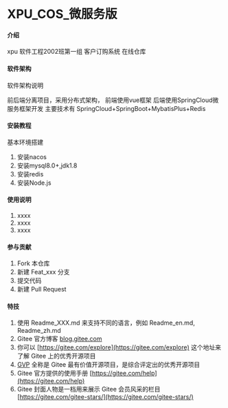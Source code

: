 # XPU_COS_微服务版

#### 介绍
xpu 软件工程2002班第一组 客户订购系统 在线仓库

#### 软件架构
软件架构说明

前后端分离项目，采用分布式架构，
前端使用vue框架
后端使用SpringCloud微服务框架开发
主要技术有
SpringCloud+SpringBoot+MybatisPlus+Redis
#### 安装教程
基本环境搭建
1.  安装nacos
2.  安装mysql8.0+,jdk1.8
3.  安装redis
4.  安装Node.js
#### 使用说明

1.  xxxx
2.  xxxx
3.  xxxx

#### 参与贡献

1.  Fork 本仓库
2.  新建 Feat_xxx 分支
3.  提交代码
4.  新建 Pull Request


#### 特技

1.  使用 Readme\_XXX.md 来支持不同的语言，例如 Readme\_en.md, Readme\_zh.md
2.  Gitee 官方博客 [blog.gitee.com](https://blog.gitee.com)
3.  你可以 [https://gitee.com/explore](https://gitee.com/explore) 这个地址来了解 Gitee 上的优秀开源项目
4.  [GVP](https://gitee.com/gvp) 全称是 Gitee 最有价值开源项目，是综合评定出的优秀开源项目
5.  Gitee 官方提供的使用手册 [https://gitee.com/help](https://gitee.com/help)
6.  Gitee 封面人物是一档用来展示 Gitee 会员风采的栏目 [https://gitee.com/gitee-stars/](https://gitee.com/gitee-stars/)
